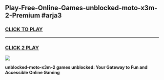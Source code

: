 
## Play-Free-Online-Games-unblocked-moto-x3m-2-Premium #arja3
<h3>
<a href="https://premium.freeplayer.one?title=unblocked-moto-x3m-2&ref=8M">CLICK TO PLAY</a></h3>
<hr>

<h3>
<a href="https://premium.freeplayer.one?title=unblocked-moto-x3m-2&ref=8M">CLICK 2 PLAY</a>
  
</h3>

<a href="https://premium.freeplayer.one?title=unblocked-moto-x3m-2&ref=8M"><img src="https://clearcache.store/games.png"></a>


**unblocked-moto-x3m-2 games unblocked: Your Gateway to Fun and Accessible Online Gaming**
